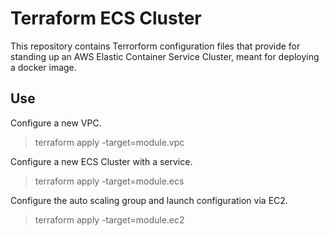 # Terraform ECS Cluster

This repository contains Terrorform configuration files that provide for standing up an AWS Elastic Container Service Cluster, meant for deploying a docker image.

## Use

Configure a new VPC.

> terraform apply -target=module.vpc

Configure a new ECS Cluster with a service.

> terraform apply -target=module.ecs

Configure the auto scaling group and launch configuration via EC2.

> terraform apply -target=module.ec2
